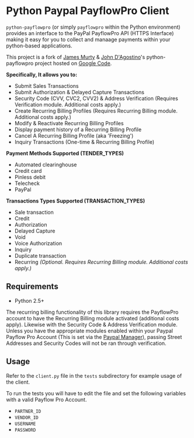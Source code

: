 # Python Paypal PayflowPro Client

``python-payflowpro`` (or simply ``payflowpro`` within the Python environment) 
provides an interface to the PayPal PayflowPro API (HTTPS Interface) making it 
easy for you to collect and manaage payments within your python-based applications.

This project is a fork of [James Murty](jamurty@gmail.com) & 
[John D'Agostino](john.dagostino@gmail.com)'s python-payflowpro project hosted 
on [Google Code](http://code.google.com/p/python-payflowpro/). 


__Specifically, It allows you to:__

*  Submit Sales Transactions
*  Submit Authorization & Delayed Capture Transactions
*  Security Code (CVV, CVC2, CVV2) & Address Verification (Requires Verification 
module. Additional costs apply.)
*  Create Recurring Billing Profiles (Requires Recurring Billing module. 
Additional costs apply.)
*  Modify & Reactivate Recurring Billing Profiles
*  Display payment history of a Recurring Billing Profile
*  Cancel A Recurring Billing Profile (aka 'Freezing')
*  Inquiry Transactions (One-time & Recurring Billing Profile)


__Payment Methods Supported (TENDER\_TYPES)__

* Automated clearinghouse
* Credit card
* Pinless debit
* Telecheck
* PayPal


__Transactions Types Supported (TRANSACTION\_TYPES)__

* Sale transaction
* Credit
* Authorization
* Delayed Capture
* Void
* Voice Authorization
* Inquiry
* Duplicate transaction
* Recurring *(Optional. Requires Recurring Billing module. 
Additional costs apply.)*


## Requirements

* Python 2.5+

The recurring billing functionality of this library requires the PayflowPro 
account to have the Recurring Billing module activated (additional costs apply).
Likewise with the Security Code & Address Verification module. Unless you have
the appropriate modules enabled within your Paypal Payflow Pro Account (This is
set via the [Paypal Manager](https://manager.paypal.com)), passing Street 
Addresses and Security Codes will not be ran through verification.


## Usage

Refer to the ``client.py`` file in the ``tests`` subdirectory for example usage 
of the client.

To run the tests you will have to edit the file and set the following variables 
with a valid Payflow Pro Account.

* ``PARTNER_ID``
* ``VENDOR_ID``
* ``USERNAME``
* ``PASSWORD``
